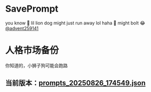 # SavePrompt
you know 🫠 lil lion dog might just run away lol
haha 🐶 might bolt 😂 [@advent259141](https://github.com/advent259141)

# 人格市场备份
你知道的，小狮子狗可能会跑路

## 当前版本：[prompts_20250826_174549.json](https://github.com/Larch-C/SavePrompt/blob/main/prompts_20250826_174549.json)
